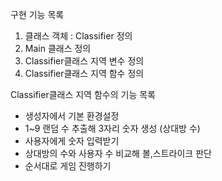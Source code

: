 구현 기능 목록
1. 클래스 객체 : Classifier 정의
2. Main 클래스 정의
3. Classifier클래스 지역 변수 정의
4. Classifier클래스 지역 함수 정의

Classifier클래스 지역 함수의 기능 목록
- 생성자에서 기본 환경설정
- 1~9 랜덤 수 추출해 3자리 숫자 생성 (상대방 수)
- 사용자에게 숫자 입력받기 
- 상대방의 수와 사용자 수 비교해 볼,스트라이크 판단
- 순서대로 게임 진행하기


